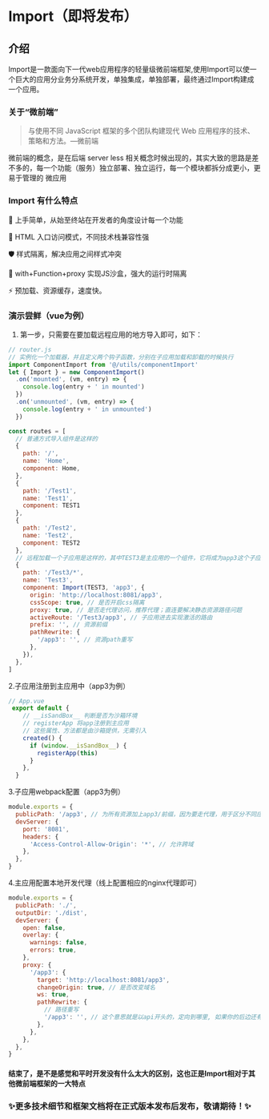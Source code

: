 # Import（即将发布）

## 介绍
Import是一款面向下一代web应用程序的轻量级微前端框架,使用Import可以使一个巨大的应用分业务分系统开发，单独集成，单独部署，最终通过Import构建成一个应用。

### 关于“微前端”
> 与使用不同 JavaScript 框架的多个团队构建现代 Web 应用程序的技术、策略和方法。—微前端


微前端的概念，是在后端 server less 相关概念时候出现的，其实大致的思路是差不多的，每一个功能（服务）独立部署、独立运行，每一个模块都拆分成更小，更易于管理的 微应用

### Import 有什么特点

💃 上手简单，从始至终站在开发者的角度设计每一个功能

💪 HTML 入口访问模式，不同技术栈兼容性强

🛡 样式隔离，解决应用之间样式冲突

🧳 with+Function+proxy 实现JS沙盒，强大的运行时隔离

⚡ 预加载、资源缓存，速度快。

### 演示尝鲜（vue为例）
1. 第一步，只需要在要加载远程应用的地方导入即可，如下：

```javascript
// router.js
// 实例化一个加载器，并且定义两个钩子函数，分别在子应用加载和卸载的时候执行
import ComponentImport from '@/utils/componentImport'
let { Import } = new ComponentImport()
  .on('mounted', (vm, entry) => {
    console.log(entry + ' in mounted')
  })
  .on('unmounted', (vm, entry) => {
    console.log(entry + ' in unmounted')
  })

const routes = [
  // 普通方式导入组件是这样的
  {
    path: '/',
    name: 'Home',
    component: Home,
  },
  {
    path: '/Test1',
    name: 'Test1',
    component: TEST1
  },
  {
    path: '/Test2',
    name: 'Test2',
    component: TEST2
  },
  // 远程加载一个子应用是这样的，其中TEST3是主应用的一个组件，它将成为app3这个子应用的宿主，即app3会挂载到TEST3
  {
    path: '/Test3/*',
    name: 'Test3',
    component: Import(TEST3, 'app3', {
      origin: 'http://localhost:8081/app3',
      cssScope: true, // 是否开启css隔离
      proxy: true, // 是否走代理访问，推荐代理；直连要解决静态资源路径问题
      activeRoute: '/Test3/app3', // 子应用进去实现激活的路由
      prefix: '', // 资源前缀
      pathRewrite: {
        '/app3': '', // 资源path重写
      },
    }),
  },
]
```
2.子应用注册到主应用中（app3为例）
```javascript
// App.vue
 export default {
    // __isSandBox__ 判断是否为沙箱环境
    // registerApp 将app注册到主应用
    // 这些属性、方法都是由沙箱提供，无需引入
    created() {
      if (window.__isSandBox__) {
        registerApp(this)
      }
    },
  }
```
3.子应用webpack配置（app3为例）

```javascript
module.exports = {
  publicPath: '/app3', // 为所有资源加上app3/前缀，因为要走代理，用于区分不同应用
  devServer: {
    port: '8081',
    headers: {
      'Access-Control-Allow-Origin': '*', // 允许跨域
    },
  },
}

```
4.主应用配置本地开发代理（线上配置相应的nginx代理即可）

```javascript
module.exports = {
  publicPath: './',
  outputDir: './dist',
  devServer: {
    open: false,
    overlay: {
      warnings: false,
      errors: true,
    },
    proxy: {
      '/app3': {
        target: 'http://localhost:8081/app3',
        changeOrigin: true, // 是否改变域名
        ws: true,
        pathRewrite: {
          // 路径重写
          '/app3': '', // 这个意思就是以api开头的，定向到哪里, 如果你的后边还有路径的话， 会自动拼接上
        },
      },
    },
  },
}

```
####  结束了，是不是感觉和平时开发没有什么太大的区别，这也正是Import相对于其他微前端框架的一大特点

### ✨更多技术细节和框架文档将在正式版本发布后发布，敬请期待！✨